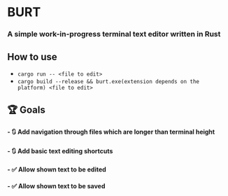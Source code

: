 # BURT

### A simple work-in-progress terminal text editor written in Rust

## How to use

- ```cargo run -- <file to edit>```
- ```cargo build --release && burt.exe(extension depends on the platform) <file to edit>```

## 🏆 Goals
#### - 🔃 Add navigation through files which are longer than terminal height
#### - 🔃 Add basic text editing shortcuts
#### - ✅ Allow shown text to be edited
#### - ✅ Allow shown text to be saved
